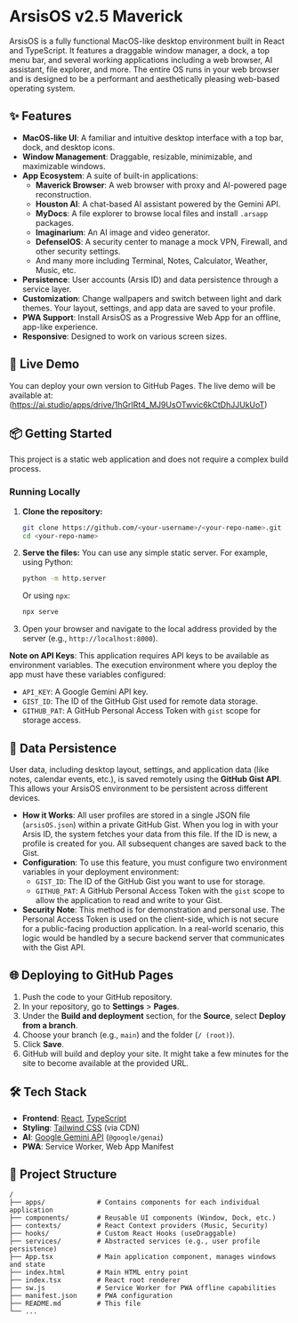 # ArsisOS v2.5 Maverick

ArsisOS is a fully functional MacOS-like desktop environment built in React and TypeScript. It features a draggable window manager, a dock, a top menu bar, and several working applications including a web browser, AI assistant, file explorer, and more. The entire OS runs in your web browser and is designed to be a performant and aesthetically pleasing web-based operating system.

## ✨ Features

-   **MacOS-like UI**: A familiar and intuitive desktop interface with a top bar, dock, and desktop icons.
-   **Window Management**: Draggable, resizable, minimizable, and maximizable windows.
-   **App Ecosystem**: A suite of built-in applications:
    -   **Maverick Browser**: A web browser with proxy and AI-powered page reconstruction.
    -   **Houston AI**: A chat-based AI assistant powered by the Gemini API.
    -   **MyDocs**: A file explorer to browse local files and install `.arsapp` packages.
    -   **Imaginarium**: An AI image and video generator.
    -   **DefenseIOS**: A security center to manage a mock VPN, Firewall, and other security settings.
    -   And many more including Terminal, Notes, Calculator, Weather, Music, etc.
-   **Persistence**: User accounts (Arsis ID) and data persistence through a service layer.
-   **Customization**: Change wallpapers and switch between light and dark themes. Your layout, settings, and app data are saved to your profile.
-   **PWA Support**: Install ArsisOS as a Progressive Web App for an offline, app-like experience.
-   **Responsive**: Designed to work on various screen sizes.

## 🚀 Live Demo

You can deploy your own version to GitHub Pages. The live demo will be available at:(https://ai.studio/apps/drive/1hGrIRt4_MJ9UsOTwvic6kCtDhJJUkUoT)

## 📦 Getting Started

This project is a static web application and does not require a complex build process.

### Running Locally

1.  **Clone the repository:**
    ```bash
    git clone https://github.com/<your-username>/<your-repo-name>.git
    cd <your-repo-name>
    ```

2.  **Serve the files:**
    You can use any simple static server. For example, using Python:
    ```bash
    python -m http.server
    ```
    Or using `npx`:
    ```bash
    npx serve
    ```

3.  Open your browser and navigate to the local address provided by the server (e.g., `http://localhost:8000`).

**Note on API Keys**: This application requires API keys to be available as environment variables. The execution environment where you deploy the app must have these variables configured:
-   `API_KEY`: A Google Gemini API key.
-   `GIST_ID`: The ID of the GitHub Gist used for remote data storage.
-   `GITHUB_PAT`: A GitHub Personal Access Token with `gist` scope for storage access.

## 💾 Data Persistence

User data, including desktop layout, settings, and application data (like notes, calendar events, etc.), is saved remotely using the **GitHub Gist API**. This allows your ArsisOS environment to be persistent across different devices.

-   **How it Works**: All user profiles are stored in a single JSON file (`arsisOS.json`) within a private GitHub Gist. When you log in with your Arsis ID, the system fetches your data from this file. If the ID is new, a profile is created for you. All subsequent changes are saved back to the Gist.
-   **Configuration**: To use this feature, you must configure two environment variables in your deployment environment:
    -   `GIST_ID`: The ID of the GitHub Gist you want to use for storage.
    -   `GITHUB_PAT`: A GitHub Personal Access Token with the `gist` scope to allow the application to read and write to your Gist.
-   **Security Note**: This method is for demonstration and personal use. The Personal Access Token is used on the client-side, which is not secure for a public-facing production application. In a real-world scenario, this logic would be handled by a secure backend server that communicates with the Gist API.

## 🌐 Deploying to GitHub Pages

1.  Push the code to your GitHub repository.
2.  In your repository, go to **Settings** > **Pages**.
3.  Under the **Build and deployment** section, for the **Source**, select **Deploy from a branch**.
4.  Choose your branch (e.g., `main`) and the folder (`/ (root)`).
5.  Click **Save**.
6.  GitHub will build and deploy your site. It might take a few minutes for the site to become available at the provided URL.

## 🛠️ Tech Stack

-   **Frontend**: [React](https://reactjs.org/), [TypeScript](https://www.typescriptlang.org/)
-   **Styling**: [Tailwind CSS](https://tailwindcss.com/) (via CDN)
-   **AI**: [Google Gemini API](https://ai.google.dev/) (`@google/genai`)
-   **PWA**: Service Worker, Web App Manifest

## 📁 Project Structure

```
/
├── apps/             # Contains components for each individual application
├── components/       # Reusable UI components (Window, Dock, etc.)
├── contexts/         # React Context providers (Music, Security)
├── hooks/            # Custom React Hooks (useDraggable)
├── services/         # Abstracted services (e.g., user profile persistence)
├── App.tsx           # Main application component, manages windows and state
├── index.html        # Main HTML entry point
├── index.tsx         # React root renderer
├── sw.js             # Service Worker for PWA offline capabilities
├── manifest.json     # PWA configuration
├── README.md         # This file
└── ...
```

